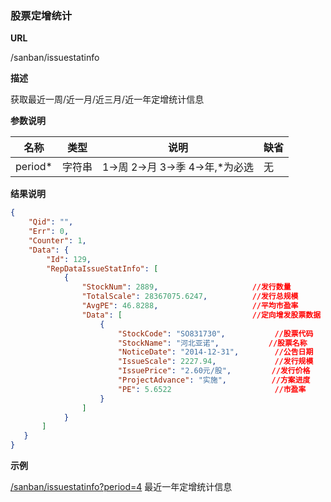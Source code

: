 
### 股票定增统计

**URL**

/sanban/issuestatinfo

**描述**

获取最近一周/近一月/近三月/近一年定增统计信息 

**参数说明**

|名称|类型|说明|缺省|
| -------- | -------- | -------- | -------- |
|period\*|字符串|1->周   2->月  3->季  4->年,\*为必选|无|


**结果说明**

```json
{
    "Qid": "",
    "Err": 0,
    "Counter": 1,
    "Data": {
        "Id": 129,
        "RepDataIssueStatInfo": [
            {
                "StockNum": 2889,                     //发行数量
                "TotalScale": 28367075.6247,          //发行总规模
                "AvgPE": 46.8288,                     //平均市盈率
                "Data": [                             //定向增发股票数据
                    {
                        "StockCode": "SO831730",           //股票代码
                        "StockName": "河北亚诺",           //股票名称
                        "NoticeDate": "2014-12-31",        //公告日期
                        "IssueScale": 2227.94,             //发行规模
                        "IssuePrice": "2.60元/股",         //发行价格
                        "ProjectAdvance": "实施",          //方案进度
                        "PE": 5.6522                       //市盈率	
                    }
                ]
            }
       ]
   }
}					
```

**示例**

[/sanban/issuestatinfo?period=4]($APIHOST$/sanban/issuestatinfo?period=4)
最近一年定增统计信息 

